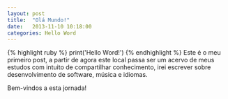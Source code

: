 ```yaml
---
layout: post
title:  "Olá Mundo!"
date:   2013-11-10 10:18:00
categories: Hello Word
---
```


 
{% highlight ruby %}
print('Hello Word!')
{% endhighlight %}
Este é o meu primeiro post, a partir de agora este local passa ser um acervo de meus estudos com intuito de compartilhar conhecimento, irei escrever sobre desenvolvimento de software, música e idiomas. 

Bem-vindos a esta jornada!